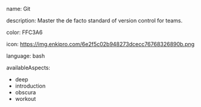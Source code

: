 name: Git

description: Master the de facto standard of version control for teams.

color: FFC3A6

icon: https://img.enkipro.com/6e2f5c02b948273dcecc76768326890b.png

language: bash

availableAspects:
  - deep
  - introduction
  - obscura
  - workout
